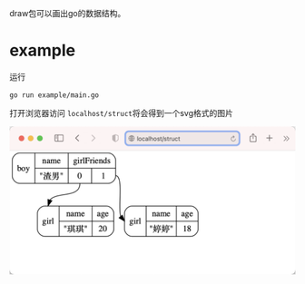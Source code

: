 draw包可以画出go的数据结构。
# example
运行
```shell script
go run example/main.go
```
打开浏览器访问 ```localhost/struct```将会得到一个svg格式的图片

![](example/draw.png)
